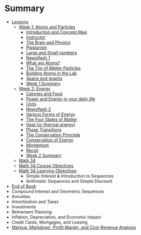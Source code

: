 # Summary

* [Lessons](lessons.md)
  * [Week 1: Atoms and Particles](week_1_atoms_and_particles.md)
    * [Introduction and Concept Map](introduction_and_concept_map.md)
    * [Instructor](instructor.md)
    * [The Brain and Physics](the_brain_and_physics.md)
    * [Plagiarism](plagiarism.md)
    * [Large and Small numbers](numbers_and_units.md)
    * [Newsflash 1](newsflash_1.md)
    * [What are Atoms?](what_are_atoms.md)
    * [The Trio of Matter Particles](the_trio_of_matter_particles.md)
    * [Building Atoms in the Lab](building_atoms_in_the_lab.md)
    * [Space and graphs](space-speed-and-momentum.md)
    * [Week 1 Summary](week_1_summary.md)
  * [Week 2: Energy](week_2_energy.md)
    * [Calories and Food](calories_and_food.md)
    * [Power and Energy in your daily life](power_and_energy_in_your_daily_life.md)
    * [Units](units.md)
    * [Newsflash 2](newflash_2.md)
    * [Various Forms of Energy](various_forms_of_energy.md)
    * [The Four States of Matter](the_four_states_of_matter.md)
    * [Heat \(or thermal energy\)](heat_or_thermal_energy_.md)
    * [Phase Transitions](phase_transitions.md)
    * [The Conservation Principle](conservation_of_energy.md)
    * [Conservation of Energy](conservation-of-energy.md)
    * [Momentum](momentum.md)
    * [Recoil](recoil.md)
    * [Week 2 Summary](week_2_summary.md)
  * [Math 34](math-34.md)
  * [Math 34 Course Objectives](math-34-course-objectives.md)
  * [Math 34 Learning Objectives](math-34-learning-objectives.md)
    * Simple Interest & Introduction to Sequences
    * Arithmetic Sequences and Simple Discount
* [End of Book](README.md)
* Compound Interest and Geometric Sequences
* Annuities
* Amortization and Taxes
* Investments
* Retirement Planning
* Inflation, Depreciation, and Economic Impact
* Credit Cards, Mortgages, and Leasing
* [Markup, Markdown, Profit Margin, and Cost-Revenue Analysis](markup-markdown-profit-margin-and-cost-revenue-analysis.md)

